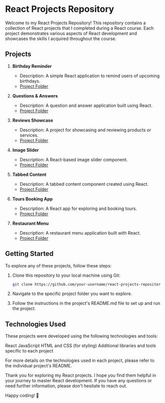 # React Projects Repository

Welcome to my React Projects Repository! This repository contains a collection of React projects that I completed during a React course. Each project demonstrates various aspects of React development and showcases the skills I acquired throughout the course.

## Projects

1. **Birthday Reminder**
    - Description: A simple React application to remind users of upcoming birthdays.
    - [Project Folder](birthday)

2. **Questions & Answers**
    - Description: A question and answer application built using React.
    - [Project Folder](./questions)

3. **Reviews Showcase**
    - Description: A project for showcasing and reviewing products or services.
    - [Project Folder](./reviews)

4. **Image Slider**
    - Description: A React-based image slider component.
    - [Project Folder](./slider)

5. **Tabbed Content**
    - Description: A tabbed content component created using React.
    - [Project Folder](./tabs)

6. **Tours Booking App**
    - Description: A React app for exploring and booking tours.
    - [Project Folder](./tours)

7. **Restaurant Menu**
    - Description: A restaurant menu application built with React.
    - [Project Folder](./menu)

## Getting Started

To explore any of these projects, follow these steps:

1. Clone this repository to your local machine using Git:

   ```bash
   git clone https://github.com/your-username/react-projects-repository.git

2) Navigate to the specific project folder you want to explore.

3) Follow the instructions in the project's README.md file to set up and run the project.

## Technologies Used
These projects were developed using the following technologies and tools:

React
JavaScript
HTML and CSS (for styling)
Additional libraries and tools specific to each project

For more details on the technologies used in each project, please refer to the individual project's README.

Thank you for exploring my React projects. I hope you find them helpful in your journey to master React development. If you have any questions or need further information, please don't hesitate to reach out.

Happy coding! 🚀

